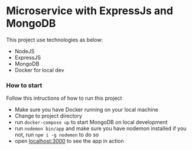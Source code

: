 # Microservice with ExpressJs and MongoDB

This project use technologies as below:
- NodeJS
- ExpressJS
- MongoDB
- Docker for local dev

### How to start

Follow this intructions of how to run this project
- Make sure you have Docker running on your local machine
- Change to project directory
- run `docker-compose up` to start MongoDB on local development
- run `nodemon bin/app` and make sure you have nodemon installed if you not, run `npm i -g nodemon` to do so
- open [localhost:3000](http://localhost) to see the app in action